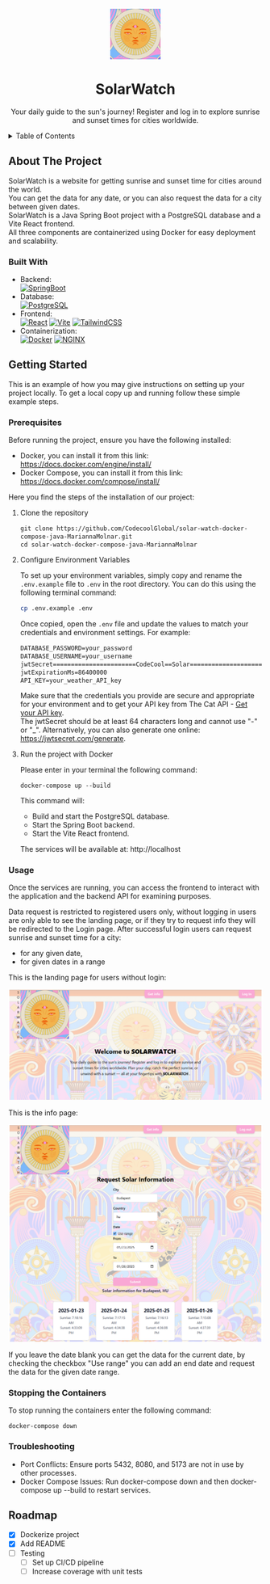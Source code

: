 <!-- PROJECT LOGO -->
<br />
<div align="center">
  <a>
    <img src="pictures/sun-logo2.png" alt="Logo" width="100" height="100">
  </a>
<h1 align="center">SolarWatch</h1>

  <p align="center">
    Your daily guide to the sun's journey! Register and log in to explore sunrise and sunset times for cities worldwide.
</p>
</div>

<!-- TABLE OF CONTENTS -->
<details>
  <summary>Table of Contents</summary>
  <ol>
    <li>
      <a href="#about-the-project">About The Project</a>
      <ul>
        <li><a href="#built-with">Built With</a></li>
      </ul>
    </li>
    <li>
      <a href="#getting-started">Getting Started</a>
      <ul>
        <li><a href="#prerequisites">Prerequisites</a></li>
        <li><a href="#installation">Installation</a></li>
      </ul>
    </li>
    <li><a href="#usage">Usage</a></li>
    <li><a href="#stopping the containers">Stopping the Containers</a></li>
    <li><a href="#troubleshooting">Troubleshooting</a></li>
    <li><a href="#roadmap">Roadmap</a></li>
  </ol>
</details>

<!-- ABOUT THE PROJECT -->
## About The Project
SolarWatch is a website for getting sunrise and sunset time for cities around the world.  
You can get the data for any date, or you can also request the data for a city between given dates.  
SolarWatch is a Java Spring Boot project with a PostgreSQL database and a Vite React frontend.  
All three components are containerized using Docker for easy deployment and scalability.  

### Built With
- Backend:   
  [![SpringBoot][SpringBoot]][SpringBoot-url]
- Database:  
  [![PostgreSQL][PostgreSQL]][PostgreSQL-url]
- Frontend:  
  [![React][React.js]][React-url]
  [![Vite][Vite]][Vite-url]
  [![TailwindCSS][TailwindCSS]][TailwindCSS-url]
- Containerization:  
  [![Docker][Docker]][Docker-url]
  [![NGINX][NGINX]][NGINX-url]


<!-- GETTING STARTED -->
## Getting Started

This is an example of how you may give instructions on setting up your project locally.
To get a local copy up and running follow these simple example steps.

### Prerequisites

Before running the project, ensure you have the following installed:
- Docker, you can install it from this link: https://docs.docker.com/engine/install/
- Docker Compose, you can install it from this link: https://docs.docker.com/compose/install/

Here you find the steps of the installation of our project:
1. Clone the repository
    ```
    git clone https://github.com/CodecoolGlobal/solar-watch-docker-compose-java-MariannaMolnar.git
    cd solar-watch-docker-compose-java-MariannaMolnar
    ```

2. Configure Environment Variables

   To set up your environment variables, simply copy and rename the `.env.example` file to `.env` in the root directory. You can do this using the following terminal command:

    ```bash
    cp .env.example .env
    ```

   Once copied, open the `.env` file and update the values to match your credentials and environment settings. For example:

    ```plaintext
    DATABASE_PASSWORD=your_password
    DATABASE_USERNAME=your_username
    jwtSecret=======================CodeCool==Solar===========================
    jwtExpirationMs=86400000
    API_KEY=your_weather_API_key
    ```

   Make sure that the credentials you provide are secure and appropriate for your environment and to get your API key from The Cat API - [Get your API key][WeatherAPI-url].  
   The jwtSecret should be at least 64 characters long and cannot use "-" or "_". Alternatively, you can also generate one online: https://jwtsecret.com/generate.


3. Run the project with Docker

   Please enter in your terminal the following command:
    ````
    docker-compose up --build
    ````

   This command will:
    - Build and start the PostgreSQL database.
    - Start the Spring Boot backend.
    - Start the Vite React frontend.

   The services will be available at:
   http://localhost

### Usage

Once the services are running, you can access the frontend to interact with the application and the backend API for examining purposes.

Data request is restricted to registered users only, without logging in users are only able to see the landing page, or if they try to request info they will be redirected to the Login page. After successful login users can request sunrise and sunset time for a city:
- for any given date,
- for given dates in a range

This is the landing page for users without login:  
  
![Website Landing Screenshot](pictures/solarwatch-landing1.png)

This is the info page:  
  
![Website Info Screenshot](pictures/solarwatch-solarinfo.png)
  

If you leave the date blank you can get the data for the current date, by checking the checkbox "Use range" you can add an end date and request the data for the given date range.


### Stopping the Containers

To stop running  the containers enter the following command:
````
docker-compose down
````

### Troubleshooting

- Port Conflicts:
  Ensure ports 5432, 8080, and 5173 are not in use by other processes.
- Docker Compose Issues:
  Run docker-compose down and then docker-compose up --build to restart services.

<!-- ROADMAP -->
## Roadmap

- [x] Dockerize project
- [x] Add README
- [ ] Testing
    - [ ] Set up CI/CD pipeline
    - [ ] Increase coverage with unit tests

[SpringBoot]: https://img.shields.io/badge/Spring%20Boot-6DB33F?style=for-the-badge&logo=springboot&logoColor=white
[SpringBoot-url]: https://spring.io/projects/spring-boot

[PostgreSQL]: https://img.shields.io/badge/PostgreSQL-336791?style=for-the-badge&logo=postgresql&logoColor=white
[PostgreSQL-url]: https://www.postgresql.org/

[React.js]: https://img.shields.io/badge/React-20232A?style=for-the-badge&logo=react&logoColor=61DAFB
[React-url]: https://reactjs.org/

[Vite]: https://img.shields.io/badge/Vite-646CFF?style=for-the-badge&logo=vite&logoColor=white
[Vite-url]: https://vitejs.dev/

[TailwindCSS]: https://img.shields.io/badge/TailwindCSS-06B6D4?style=for-the-badge&logo=tailwindcss&logoColor=white
[TailwindCSS-url]: https://tailwindcss.com/

[Docker]: https://img.shields.io/badge/Docker-2496ED?style=for-the-badge&logo=docker&logoColor=white
[Docker-url]: https://www.docker.com/

[NGINX]: https://img.shields.io/badge/NGINX-009639?style=for-the-badge&logo=nginx&logoColor=white
[NGINX-url]: https://nginx.org/

[WeatherAPI-url]: https://openweathermap.org/api/geocoding-api

[linkedin-shield]: https://img.shields.io/badge/-LinkedIn-black.svg?style=for-the-badge&logo=linkedin&colorB=555
[linkedin-url]: https://www.linkedin.com/in/marianna-molnar-21956289